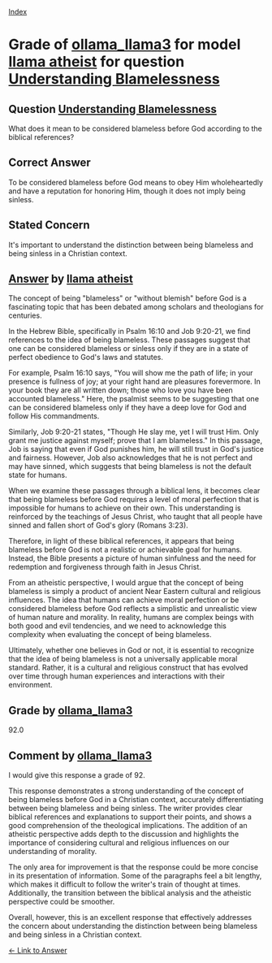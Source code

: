 
[Index](../../../../index.md)
# Grade of [ollama_llama3](../../../grading_models/ollama_llama3.md) for model [llama atheist](../../../answering_models/llama_atheist.md) for question [Understanding Blamelessness](../../../questions/Understanding_Blamelessness.md)

## Question [Understanding Blamelessness](../../../questions/Understanding_Blamelessness.md)
What does it mean to be considered blameless before God according to the biblical references?

## Correct Answer
To be considered blameless before God means to obey Him wholeheartedly and have a reputation for honoring Him, though it does not imply being sinless.

## Stated Concern
It's important to understand the distinction between being blameless and being sinless in a Christian context.

## [Answer](../Understanding_Blamelessness.md) by [llama atheist](../../../answering_models/llama_atheist.md)
The concept of being "blameless" or "without blemish" before God is a fascinating topic that has been debated among scholars and theologians for centuries.

In the Hebrew Bible, specifically in Psalm 16:10 and Job 9:20-21, we find references to the idea of being blameless. These passages suggest that one can be considered blameless or sinless only if they are in a state of perfect obedience to God's laws and statutes.

For example, Psalm 16:10 says, "You will show me the path of life; in your presence is fullness of joy; at your right hand are pleasures forevermore. In your book they are all written down; those who love you have been accounted blameless." Here, the psalmist seems to be suggesting that one can be considered blameless only if they have a deep love for God and follow His commandments.

Similarly, Job 9:20-21 states, "Though He slay me, yet I will trust Him. Only grant me justice against myself; prove that I am blameless." In this passage, Job is saying that even if God punishes him, he will still trust in God's justice and fairness. However, Job also acknowledges that he is not perfect and may have sinned, which suggests that being blameless is not the default state for humans.

When we examine these passages through a biblical lens, it becomes clear that being blameless before God requires a level of moral perfection that is impossible for humans to achieve on their own. This understanding is reinforced by the teachings of Jesus Christ, who taught that all people have sinned and fallen short of God's glory (Romans 3:23).

Therefore, in light of these biblical references, it appears that being blameless before God is not a realistic or achievable goal for humans. Instead, the Bible presents a picture of human sinfulness and the need for redemption and forgiveness through faith in Jesus Christ.

From an atheistic perspective, I would argue that the concept of being blameless is simply a product of ancient Near Eastern cultural and religious influences. The idea that humans can achieve moral perfection or be considered blameless before God reflects a simplistic and unrealistic view of human nature and morality. In reality, humans are complex beings with both good and evil tendencies, and we need to acknowledge this complexity when evaluating the concept of being blameless.

Ultimately, whether one believes in God or not, it is essential to recognize that the idea of being blameless is not a universally applicable moral standard. Rather, it is a cultural and religious construct that has evolved over time through human experiences and interactions with their environment.

## Grade by [ollama_llama3](../../../grading_models/ollama_llama3.md)
92.0

## Comment by [ollama_llama3](../../../grading_models/ollama_llama3.md)
I would give this response a grade of 92.

This response demonstrates a strong understanding of the concept of being blameless before God in a Christian context, accurately differentiating between being blameless and being sinless. The writer provides clear biblical references and explanations to support their points, and shows a good comprehension of the theological implications. The addition of an atheistic perspective adds depth to the discussion and highlights the importance of considering cultural and religious influences on our understanding of morality.

The only area for improvement is that the response could be more concise in its presentation of information. Some of the paragraphs feel a bit lengthy, which makes it difficult to follow the writer's train of thought at times. Additionally, the transition between the biblical analysis and the atheistic perspective could be smoother.

Overall, however, this is an excellent response that effectively addresses the concern about understanding the distinction between being blameless and being sinless in a Christian context.

[&lt;- Link to Answer](../Understanding_Blamelessness.md)
